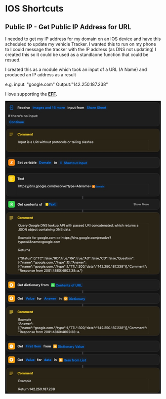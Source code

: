 # IOS Shortcuts
## Public IP - Get Public IP Address for URL

I needed to get my IP address for my domain on an IOS device and have this scheduled to update my vehicle Tracker.
I wanted this to run on my phone to I could message the tracker with the IP address (as DNS not updating)
I created this so it could be used as a standlaone function that could be resued.

I created this as a module which took an input of a URL (A Name) and produced an IP address as a result

e.g. input: "google.com" Output:"142.250.187.238"

I love supporting the **[EFF](https://eff.org)**.

![alt text](https://github.com/sebrighte/IOS_Shortcuts/blob/main/image.jpg?raw=true)
